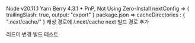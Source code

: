 Node v20.11.1
Yarn Berry 4.3.1 + PnP, Not Using Zero-Install
nextConfig => { trailingSlash: true, output: "export" }
package.json => cacheDirectories : { ".next/cache/" }
캐싱 경로에 /.next/cache next 빌드 경로 추가

리드미 변경 빌드 테스트
